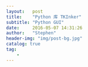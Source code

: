 ```yaml
---
layout:   post
title:    "Python 库 TKInker"
subtitle: "Python GUI"
date:     2016-05-07 14:31:26
author:   "Stephen"
header-img: "img/post-bg.jpg"
catalog: true
tag:
    - 
---
```

